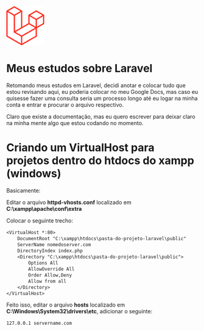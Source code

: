 <img src="./logo.png"  width="100" />

# Meus estudos sobre Laravel

Retomando meus estudos em Laravel, decidi anotar e colocar tudo que estou revisando aqui, eu poderia colocar no meu Google Docs, mas caso eu quisesse fazer uma consulta seria um processo longo até eu logar na minha conta e entrar e procurar o arquivo respectivo.

Claro que existe a documentação, mas eu quero escrever para deixar claro na minha mente algo que estou codando no momento.

# Criando um VirtualHost para projetos dentro do htdocs do xampp (windows)

Basicamente:

Editar o arquivo <b>httpd-vhosts.conf</b> localizado em <b>C:\xampp\apache\conf\extra</b>

Colocar o seguinte trecho:

````
<VirtualHost *:80>
    DocumentRoot "C:\xampp\htdocs\pasta-do-projeto-laravel\public"
    ServerName nomedoserver.com
    DirectoryIndex index.php
    <Directory "C:\xampp\htdocs\pasta-do-projeto-laravel\public">
        Options All
        AllowOverride All
        Order Allow,Deny
        Allow from all
    </Directory>
</VirtualHost>
````

Feito isso, editar o arquivo <b>hosts</b> localizado em <b>C:\Windows\System32\drivers\etc</b>, adicionar o seguinte:

````
127.0.0.1 servername.com
````